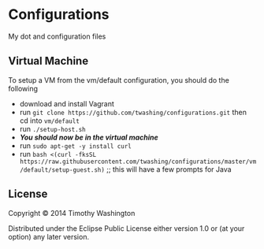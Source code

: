 # Configurations

My dot and configuration files

## Virtual Machine 

To setup a VM from the vm/default  configuration, you should do the following

- download and install Vagrant
- run `git clone https://github.com/twashing/configurations.git` then cd into `vm/default`
- run `./setup-host.sh`
- ***You should now be in the virtual machine***
- run `sudo apt-get -y install curl`
- run `bash <(curl -fksSL https://raw.githubusercontent.com/twashing/configurations/master/vm/default/setup-guest.sh)` ;; this will have a few prompts for Java 


## License

Copyright © 2014 Timothy Washington

Distributed under the Eclipse Public License either version 1.0 or (at
your option) any later version.

